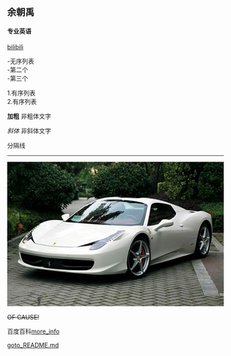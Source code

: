 ## 余朝禹

#### 专业英语

[bilibili](https://www.bilibili.com/)


-无序列表<br>
-第二个<br>
-第三个<br>

1.有序列表<br>
2.有序列表<br>



**加粗**  非粗体文字

*斜体*  非斜体文字

分隔线
_____________



![pic.jpg](https://github.com/ycyntn/ycy-english/blob/main/pic.jpg)


~~OF CAUSE!~~

百度百科[more_info](https://baike.baidu.com/item/young%20and%20beautiful)

[goto_README.md](/README.md)


